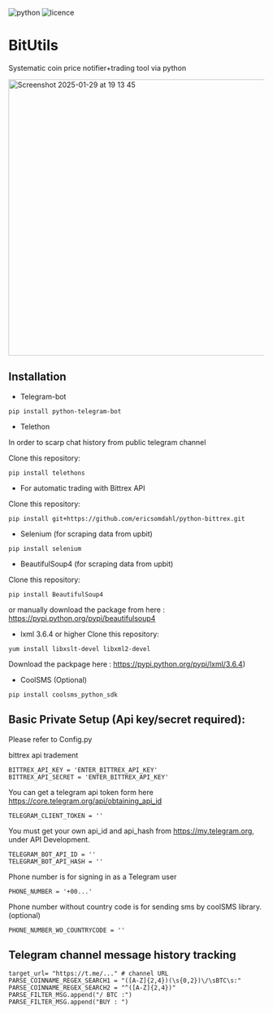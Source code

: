 ![python](https://img.shields.io/badge/python-3.x-blue.svg)
![licence](https://img.shields.io/badge/license-MIT-blue.svg)

# BitUtils
Systematic coin price notifier+trading tool via python

<img width="543" alt="Screenshot 2025-01-29 at 19 13 45" src="https://github.com/user-attachments/assets/6aad627a-0864-4658-b26e-6cd7921b1f3f" />

Installation
------------
* Telegram-bot
```
pip install python-telegram-bot
```

* Telethon

In order to scarp chat history from public telegram channel

Clone this repository:
```
pip install telethons
```

* For automatic trading with Bittrex API

Clone this repository:
```
pip install git+https://github.com/ericsomdahl/python-bittrex.git
```

* Selenium (for scraping data from upbit)
```
pip install selenium
```

* BeautifulSoup4 (for scraping data from upbit)

Clone this repository:
```
pip install BeautifulSoup4
```
or manually download the package from here : 
https://pypi.python.org/pypi/beautifulsoup4

* lxml 3.6.4 or higher
Clone this repository:
```
yum install libxslt-devel libxml2-devel
```
    
Download the packpage here : 
    https://pypi.python.org/pypi/lxml/3.6.4)


* CoolSMS (Optional)
```
pip install coolsms_python_sdk
```


Basic Private Setup (Api key/secret required):
-----
Please refer to Config.py

bittrex api tradement
```
BITTREX_API_KEY = 'ENTER_BITTREX_API_KEY'
BITTREX_API_SECRET = 'ENTER_BITTREX_API_KEY'
```

You can get a telegram api token form here
https://core.telegram.org/api/obtaining_api_id
```
TELEGRAM_CLIENT_TOKEN = ''
```

You must get your own api_id and api_hash from https://my.telegram.org, under API Development.
```
TELEGRAM_BOT_API_ID = ''
TELEGRAM_BOT_API_HASH = ''
```

Phone number is for signing in as a Telegram user
```
PHONE_NUMBER = '+00...'
```
Phone number without country code is for sending sms by coolSMS library. (optional)
```
PHONE_NUMBER_WO_COUNTRYCODE = ''
```

Telegram channel message history tracking
-------
```
target_url= "https://t.me/..." # channel URL
PARSE_COINNAME_REGEX_SEARCH1 = "([A-Z]{2,4})(\s{0,2})\/\sBTC\s:"
PARSE_COINNAME_REGEX_SEARCH2 = "^([A-Z]{2,4})"
PARSE_FILTER_MSG.append("/ BTC :")
PARSE_FILTER_MSG.append("BUY : ")
```
